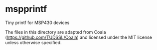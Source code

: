 # mspprintf
Tiny printf for MSP430 devices

The files in this directory are adapted from Coala (https://github.com/TUDSSL/Coala) and licensed under the MIT license unless otherwise specified.
